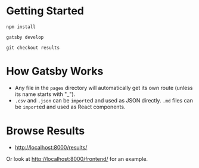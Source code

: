 
# Getting Started

`npm install`

`gatsby develop`

`git checkout results`

# How Gatsby Works

- Any file in the `pages` directory will automatically get its own route (unless its name starts with "_").
- `.csv` and `.json` can be `import`ed and used as JSON directly. `.md` files can be `import`ed and used as React components. 

# Browse Results

- [http://localhost:8000/results/](http://localhost:8000/results/)

Or look at [http://localhost:8000/frontend/](http://localhost:8000/frontend/) for an example. 